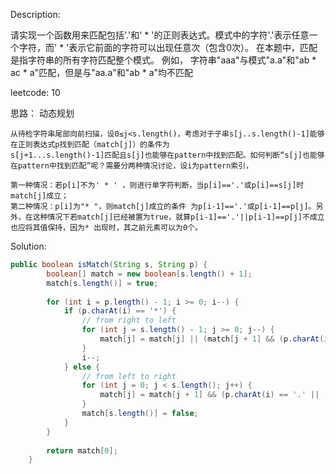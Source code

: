 Description:

请实现一个函数用来匹配包括'.'和' * '的正则表达式。模式中的字符'.'表示任意一个字符，而' * '表示它前面的字符可以出现任意次（包含0次）。 在本题中，匹配是指字符串的所有字符匹配整个模式。
例如，
字符串"aaa"与模式"a.a"和"ab * ac * a"匹配，但是与"aa.a"和"ab * a"均不匹配

leetcode: 10

思路：
动态规划

```
从待检字符串尾部向前扫描，设0≤j<s.length()，考虑对于子串s[j..s.length()-1]能够在正则表达式p找到匹配（match[j]）的条件为
s[j+1...s.length()-1]匹配且s[j]也能够在pattern中找到匹配。如何判断“s[j]也能够在pattern中找到匹配”呢？需要分两种情况讨论，设i为pattern索引，

第一种情况：若p[i]不为' * ' ，则进行单字符判断，当p[i]=='.'或p[i]==s[j]时match[j]成立；
第二种情况：p[i]为"* "，则match[j]成立的条件 为p[i-1]=='.'或p[i-1]==p[j]。另外，在这种情况下若match[j]已经被置为true，就算p[i-1]=='.'||p[i-1]==p[j]不成立也应将其值保持，因为* 出现时，其之前元素可以为0个。
```

Solution:
```java
public boolean isMatch(String s, String p) {
        boolean[] match = new boolean[s.length() + 1];
        match[s.length()] = true;
        
        for (int i = p.length() - 1; i >= 0; i--) {
            if (p.charAt(i) == '*') {
                // from right to left 
                for (int j = s.length() - 1; j >= 0; j--) {
                    match[j] = match[j] || (match[j + 1] && (p.charAt(i - 1) == '.' || (p.charAt(i - 1) == s.charAt(j))));
                }
                i--;
            } else {
                // from left to right
                for (int j = 0; j < s.length(); j++) {
                    match[j] = match[j + 1] && (p.charAt(i) == '.' || (p.charAt(i) == s.charAt(j)));
                }
                match[s.length()] = false;
            }
        }
        
        return match[0];
    }
```